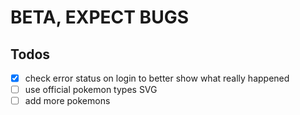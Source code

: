 # BETA, EXPECT BUGS
## Todos
- [x] check error status on login to better show what really happened
- [ ] use official pokemon types SVG
- [ ] add more pokemons